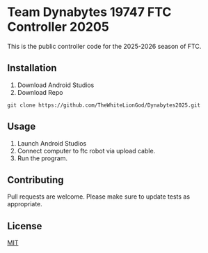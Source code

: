 # Team Dynabytes 19747 FTC Controller 20205

This is the public controller code for the 2025-2026 season of FTC.

## Installation

1. Download Android Studios
2. Download Repo
```
git clone https://github.com/TheWhiteLionGod/Dynabytes2025.git
```

## Usage
1. Launch Android Studios
2. Connect computer to ftc robot via upload cable.
3. Run the program.

## Contributing

Pull requests are welcome. Please make sure to update tests as appropriate.

## License
[MIT](https://choosealicense.com/licenses/mit/)
